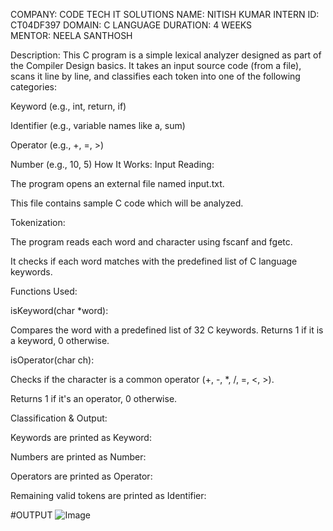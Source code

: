 COMPANY: CODE TECH IT SOLUTIONS
NAME: NITISH KUMAR
INTERN ID: CT04DF397
DOMAIN: C LANGUAGE 
DURATION: 4 WEEKS 
MENTOR: NEELA SANTHOSH

Description:
This C program is a simple lexical analyzer designed as part of the Compiler Design basics. It takes an input source code (from a file), scans it line by line, and classifies each token into one of the following categories:

Keyword (e.g., int, return, if)

Identifier (e.g., variable names like a, sum)

Operator (e.g., +, =, >)

Number (e.g., 10, 5)
How It Works:
Input Reading:

The program opens an external file named input.txt.

This file contains sample C code which will be analyzed.

Tokenization:

The program reads each word and character using fscanf and fgetc.

It checks if each word matches with the predefined list of C language keywords.

Functions Used:

isKeyword(char *word):

Compares the word with a predefined list of 32 C keywords.
Returns 1 if it is a keyword, 0 otherwise.

isOperator(char ch):

Checks if the character is a common operator (+, -, *, /, =, <, >).

Returns 1 if it's an operator, 0 otherwise.

Classification & Output:

Keywords are printed as Keyword: <word>

Numbers are printed as Number: <value>

Operators are printed as Operator: <symbol>

Remaining valid tokens are printed as Identifier: <name>

#OUTPUT 
![Image](https://github.com/user-attachments/assets/65bcd49e-f7b9-4da9-9b7a-73e8009dccfd)

